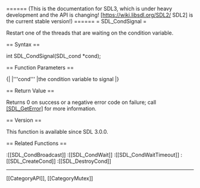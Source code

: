 ====== (This is the documentation for SDL3, which is under heavy development and the API is changing! [https://wiki.libsdl.org/SDL2/ SDL2] is the current stable version!) ======
= SDL_CondSignal =

Restart one of the threads that are waiting on the condition variable.

== Syntax ==

<syntaxhighlight lang='c'>
int SDL_CondSignal(SDL_cond *cond);
</syntaxhighlight>

== Function Parameters ==

{|
|'''cond'''
|the condition variable to signal
|}

== Return Value ==

Returns 0 on success or a negative error code on failure; call
[[SDL_GetError]]() for more information.

== Version ==

This function is available since SDL 3.0.0.

== Related Functions ==

:[[SDL_CondBroadcast]]
:[[SDL_CondWait]]
:[[SDL_CondWaitTimeout]]
:[[SDL_CreateCond]]
:[[SDL_DestroyCond]]

----
[[CategoryAPI]], [[CategoryMutex]]


